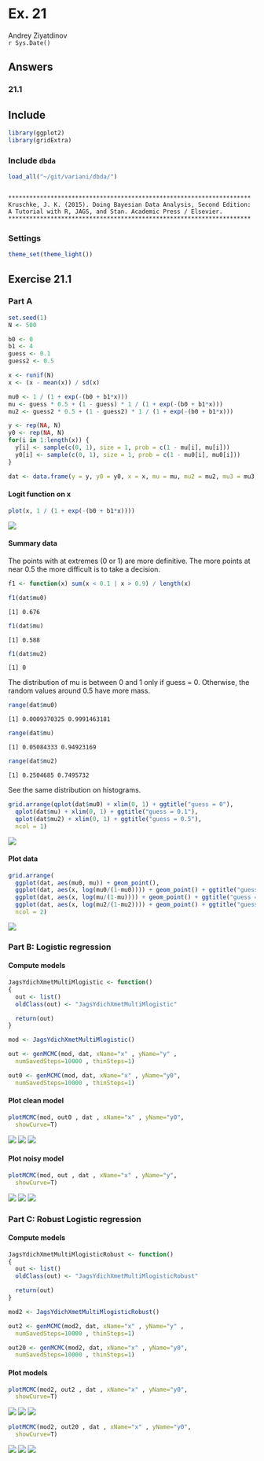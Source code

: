 # Ex. 21
Andrey Ziyatdinov  
`r Sys.Date()`  



## Answers

### 21.1

## Include 


```r
library(ggplot2)
library(gridExtra)
```

### Include `dbda`


```r
load_all("~/git/variani/dbda/")
```

```

*********************************************************************
Kruschke, J. K. (2015). Doing Bayesian Data Analysis, Second Edition:
A Tutorial with R, JAGS, and Stan. Academic Press / Elsevier.
*********************************************************************
```

### Settings


```r
theme_set(theme_light())
```

## Exercise 21.1


### Part A


```r
set.seed(1)
N <- 500

b0 <- 0
b1 <- 4
guess <- 0.1
guess2 <- 0.5

x <- runif(N)
x <- (x - mean(x)) / sd(x)

mu0 <- 1 / (1 + exp(-(b0 + b1*x)))
mu <- guess * 0.5 + (1 - guess) * 1 / (1 + exp(-(b0 + b1*x)))
mu2 <- guess2 * 0.5 + (1 - guess2) * 1 / (1 + exp(-(b0 + b1*x)))

y <- rep(NA, N)
y0 <- rep(NA, N)
for(i in 1:length(x)) {
  y[i] <- sample(c(0, 1), size = 1, prob = c(1 - mu[i], mu[i]))
  y0[i] <- sample(c(0, 1), size = 1, prob = c(1 - mu0[i], mu0[i]))
}

dat <- data.frame(y = y, y0 = y0, x = x, mu = mu, mu2 = mu2, mu3 = mu3, mu0 = mu0)
```

#### Logit function on x


```r
plot(x, 1 / (1 + exp(-(b0 + b1*x))))
```

![](figures-21/logit-1.png) 

#### Summary data

The points with at extremes (0 or 1) are more definitive.
The more points at near 0.5 the more difficult is to take a decision.


```r
f1 <- function(x) sum(x < 0.1 | x > 0.9) / length(x)

f1(dat$mu0)
```

```
[1] 0.676
```

```r
f1(dat$mu)
```

```
[1] 0.588
```

```r
f1(dat$mu2)
```

```
[1] 0
```

The distribution of mu is between 0 and 1 only if guess = 0.
Otherwise, the random values around 0.5 have more mass.


```r
range(dat$mu0)
```

```
[1] 0.0009370325 0.9991463181
```

```r
range(dat$mu)
```

```
[1] 0.05084333 0.94923169
```

```r
range(dat$mu2)
```

```
[1] 0.2504685 0.7495732
```

See the same distribution on histograms.


```r
grid.arrange(qplot(dat$mu0) + xlim(0, 1) + ggtitle("guess = 0"), 
  qplot(dat$mu) + xlim(0, 1) + ggtitle("guess = 0.1"), 
  qplot(dat$mu2) + xlim(0, 1) + ggtitle("guess = 0.5"), 
  ncol = 1)
```

![](figures-21/hist_mu-1.png) 


#### Plot data


```r
grid.arrange(
  ggplot(dat, aes(mu0, mu)) + geom_point(),
  ggplot(dat, aes(x, log(mu0/(1-mu0)))) + geom_point() + ggtitle("guess = 0"),
  ggplot(dat, aes(x, log(mu/(1-mu)))) + geom_point() + ggtitle("guess = 0.1"),
  ggplot(dat, aes(x, log(mu2/(1-mu2)))) + geom_point() + ggtitle("guess = 0.5"),
  ncol = 2)
```

![](figures-21/plot_dat-1.png) 

### Part B: Logistic regression

#### Compute models


```r
JagsYdichXmetMultiMlogistic <- function()
{
  out <- list()
  oldClass(out) <- "JagsYdichXmetMultiMlogistic"

  return(out)
}

mod <- JagsYdichXmetMultiMlogistic()   

out <- genMCMC(mod, dat, xName="x" , yName="y" , 
  numSavedSteps=10000 , thinSteps=1)                 
```


```r
out0 <- genMCMC(mod, dat, xName="x" , yName="y0", 
  numSavedSteps=10000 , thinSteps=1)               
```

#### Plot clean model


```r
plotMCMC(mod, out0 , dat , xName="x" , yName="y0",
  showCurve=T) 
```

![](figures-21/plot0-1.png) ![](figures-21/plot0-2.png) ![](figures-21/plot0-3.png) 

#### Plot noisy model


```r
plotMCMC(mod, out , dat , xName="x" , yName="y",
  showCurve=T) 
```

![](figures-21/plot-1.png) ![](figures-21/plot-2.png) ![](figures-21/plot-3.png) 

### Part C: Robust Logistic regression

#### Compute models


```r
JagsYdichXmetMultiMlogisticRobust <- function()
{
  out <- list()
  oldClass(out) <- "JagsYdichXmetMultiMlogisticRobust"

  return(out)
}

mod2 <- JagsYdichXmetMultiMlogisticRobust()   

out2 <- genMCMC(mod2, dat, xName="x" , yName="y" , 
  numSavedSteps=10000 , thinSteps=1)                 
```


```r
out20 <- genMCMC(mod2, dat, xName="x" , yName="y0", 
  numSavedSteps=10000 , thinSteps=1)               
```

#### Plot models


```r
plotMCMC(mod2, out2 , dat , xName="x" , yName="y0",
  showCurve=T) 
```

![](figures-21/plot2-1.png) ![](figures-21/plot2-2.png) ![](figures-21/plot2-3.png) 


```r
plotMCMC(mod2, out20 , dat , xName="x" , yName="y0",
  showCurve=T) 
```

![](figures-21/plot20-1.png) ![](figures-21/plot20-2.png) ![](figures-21/plot20-3.png) 











